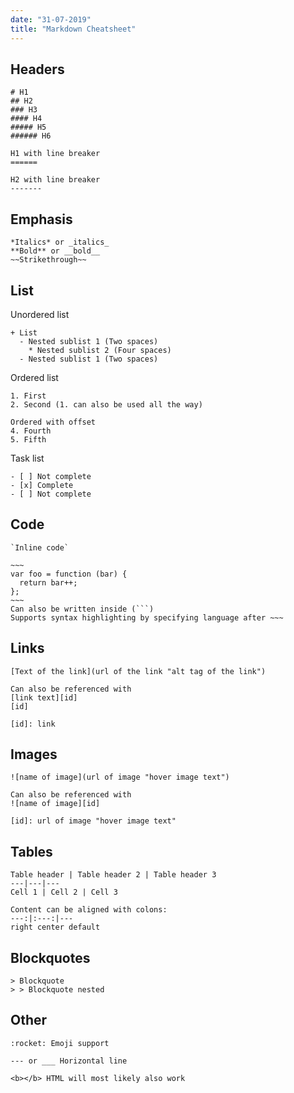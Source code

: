 ```yaml
---
date: "31-07-2019"
title: "Markdown Cheatsheet"
---
```


Headers
----
~~~
# H1
## H2
### H3
#### H4
##### H5
###### H6

H1 with line breaker
======

H2 with line breaker
-------
~~~

Emphasis
----
~~~
*Italics* or _italics_
**Bold** or __bold__
~~Strikethrough~~
~~~

List
----

Unordered list
~~~
+ List
  - Nested sublist 1 (Two spaces)
    * Nested sublist 2 (Four spaces)
  - Nested sublist 1 (Two spaces)

~~~

Ordered list
~~~
1. First
2. Second (1. can also be used all the way)

Ordered with offset
4. Fourth
5. Fifth
~~~

Task list
~~~
- [ ] Not complete
- [x] Complete
- [ ] Not complete
~~~

Code
-----
``` 
`Inline code`

~~~ 
var foo = function (bar) {
  return bar++;
};
~~~
Can also be written inside (```)
Supports syntax highlighting by specifying language after ~~~

```


Links
-----
~~~
[Text of the link](url of the link "alt tag of the link")

Can also be referenced with
[link text][id]
[id]

[id]: link
~~~

Images
-----
~~~
![name of image](url of image "hover image text")

Can also be referenced with
![name of image][id]

[id]: url of image "hover image text"
~~~

Tables
-----
~~~
Table header | Table header 2 | Table header 3
---|---|---
Cell 1 | Cell 2 | Cell 3

Content can be aligned with colons:
---:|:---:|---
right center default
~~~

Blockquotes
-----
~~~
> Blockquote
> > Blockquote nested
~~~

Other
-----
~~~
:rocket: Emoji support

--- or ___ Horizontal line

<b></b> HTML will most likely also work
~~~
